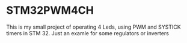 # STM32PWM4CH
This is my small project of operating 4 Leds, using PWM and SYSTICK timers in STM 32. Just an examle for some regulators or inverters
